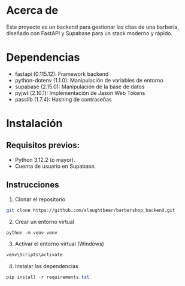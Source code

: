 # Acerca de
Este proyecto es un backend para gestionar las citas de una barbería, diseñado con FastAPI y Supabase para un stack moderno y rápido.

# Dependencias
- fastapi (0.115.12): Framework backend
- python-dotenv (1.1.0): Manipulación de variables de entorno
- supabase (2.15.0): Manipulación de la base de datos
- pyjwt (2.10.1): Implementación de Jason Web Tokens
- passlib (1.7.4): Hashing de contraseñas

# Instalación
## Requisitos previos:
- Python 3.12.2 (o mayor).
- Cuenta de usuario en Supabase.

## Instrucciones
1. Clonar el repositorio
```bash
git clone https://github.com/slaughtbear/barbershop_backend.git
```
2. Crear un entorno virtual
```powershell
python -m venv venv
```
3. Activar el entorno virtual (Windows)
```powershell
venv\Scripts\activate
```
4. Instalar las dependencias
```powershell
pip install -r requirements.txt
```